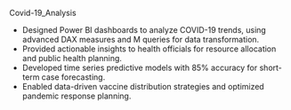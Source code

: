 Covid-19_Analysis
- Designed Power BI dashboards to analyze COVID-19 trends, using advanced DAX measures and M queries for data transformation.  
- Provided actionable insights to health officials for resource allocation and public health planning.  
- Developed time series predictive models with 85% accuracy for short-term case forecasting.  
- Enabled data-driven vaccine distribution strategies and optimized pandemic response planning.  
